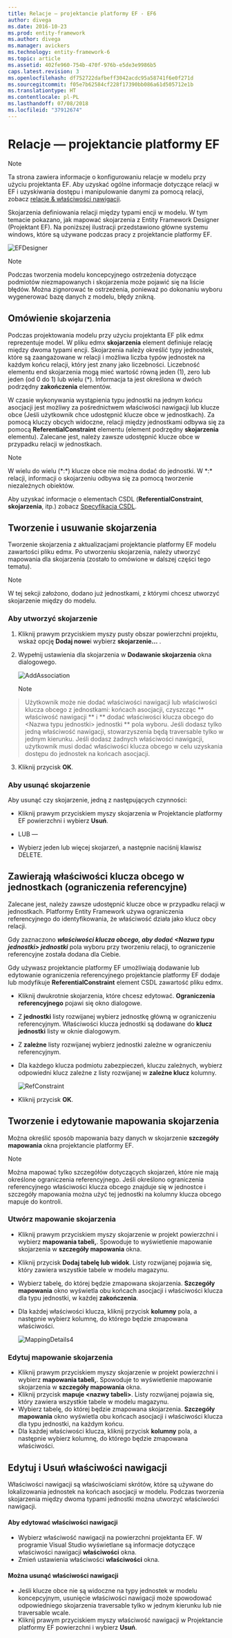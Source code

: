 ```yaml
---
title: Relacje — projektancie platformy EF - EF6
author: divega
ms.date: 2016-10-23
ms.prod: entity-framework
ms.author: divega
ms.manager: avickers
ms.technology: entity-framework-6
ms.topic: article
ms.assetid: 402fe960-754b-470f-976b-e5de3e9986b5
caps.latest.revision: 3
ms.openlocfilehash: df752722dafbeff3042acdc95a58741f6e0f271d
ms.sourcegitcommit: f05e7b62584cf228f17390bb086a61d505712e1b
ms.translationtype: HT
ms.contentlocale: pl-PL
ms.lasthandoff: 07/08/2018
ms.locfileid: "37912674"
---
```

# <a name="relationships---ef-designer"></a>Relacje — projektancie platformy EF
> [!NOTE]
> Ta strona zawiera informacje o konfigurowaniu relacje w modelu przy użyciu projektanta EF. Aby uzyskać ogólne informacje dotyczące relacji w EF i uzyskiwania dostępu i manipulowanie danymi za pomocą relacji, zobacz [relacje & właściwości nawigacji](~/ef6/fundamentals/relationships.md).

Skojarzenia definiowania relacji między typami encji w modelu. W tym temacie pokazano, jak mapować skojarzenia z Entity Framework Designer (Projektant EF). Na poniższej ilustracji przedstawiono główne systemu windows, które są używane podczas pracy z projektancie platformy EF.

![EFDesigner](~/ef6/media/efdesigner.png)

> [!NOTE]
> Podczas tworzenia modelu koncepcyjnego ostrzeżenia dotyczące podmiotów niezmapowanych i skojarzenia może pojawić się na liście błędów. Można zignorować te ostrzeżenia, ponieważ po dokonaniu wyboru wygenerować bazę danych z modelu, błędy znikną.

## <a name="associations-overview"></a>Omówienie skojarzenia

Podczas projektowania modelu przy użyciu projektanta EF plik edmx reprezentuje model. W pliku edmx **skojarzenia** element definiuje relację między dwoma typami encji. Skojarzenia należy określić typy jednostek, które są zaangażowane w relacji i możliwa liczba typów jednostek na każdym końcu relacji, który jest znany jako liczebności. Liczebność elementu end skojarzenia mogą mieć wartość równą jeden (1), zero lub jeden (od 0 do 1) lub wielu (\*). Informacja ta jest określona w dwóch podrzędny **zakończenia** elementów.

W czasie wykonywania wystąpienia typu jednostki na jednym końcu asocjacji jest możliwy za pośrednictwem właściwości nawigacji lub klucze obce (Jeśli użytkownik chce udostępnić klucze obce w jednostkach). Za pomocą kluczy obcych widoczne, relacji między jednostkami odbywa się za pomocą **ReferentialConstraint** elementu (element podrzędny **skojarzenia** elementu). Zalecane jest, należy zawsze udostępnić klucze obce w przypadku relacji w jednostkach.

> [!NOTE]
> W wielu do wielu (\*:\*) klucze obce nie można dodać do jednostki. W \*:\* relacji, informacji o skojarzeniu odbywa się za pomocą tworzenie niezależnych obiektów.

Aby uzyskać informacje o elementach CSDL (**ReferentialConstraint**, **skojarzenia**, itp.) zobacz [Specyfikacja CSDL](~/ef6/modeling/designer/advanced/edmx/csdl-spec.md).

## <a name="create-and-delete-associations"></a>Tworzenie i usuwanie skojarzenia

Tworzenie skojarzenia z aktualizacjami projektancie platformy EF modelu zawartości pliku edmx. Po utworzeniu skojarzenia, należy utworzyć mapowania dla skojarzenia (zostało to omówione w dalszej części tego tematu).

> [!NOTE]
> W tej sekcji założono, dodano już jednostkami, z którymi chcesz utworzyć skojarzenie między do modelu.

### <a name="to-create-an-association"></a>Aby utworzyć skojarzenie

1.  Kliknij prawym przyciskiem myszy pusty obszar powierzchni projektu, wskaż opcję **Dodaj nowe**i wybierz **skojarzenie...** .
2.  Wypełnij ustawienia dla skojarzenia w **Dodawanie skojarzenia** okna dialogowego.

    ![AddAssociation](~/ef6/media/addassociation.png)

    > [!NOTE]
> Użytkownik może nie dodać właściwości nawigacji lub właściwości klucza obcego z jednostkami: końcach asocjacji, czyszcząc ** właściwość nawigacji ** i ** dodać właściwości klucza obcego do &lt;Nazwa typu jednostki&gt; jednostki ** pola wyboru. Jeśli dodasz tylko jedną właściwość nawigacji, stowarzyszenia będą traversable tylko w jednym kierunku. Jeśli dodasz żadnych właściwości nawigacji, użytkownik musi dodać właściwości klucza obcego w celu uzyskania dostępu do jednostek na końcach asocjacji.
3.  Kliknij przycisk **OK**.

### <a name="to-delete-an-association"></a>Aby usunąć skojarzenie

Aby usunąć czy skojarzenie, jedną z następujących czynności:

-   Kliknij prawym przyciskiem myszy skojarzenia w Projektancie platformy EF powierzchni i wybierz **Usuń**.

- LUB —

-   Wybierz jeden lub więcej skojarzeń, a następnie naciśnij klawisz DELETE.

## <a name="include-foreign-key-properties-in-your-entities-referential-constraints"></a>Zawierają właściwości klucza obcego w jednostkach (ograniczenia referencyjne)

Zalecane jest, należy zawsze udostępnić klucze obce w przypadku relacji w jednostkach. Platformy Entity Framework używa ograniczenia referencyjnego do identyfikowania, że właściwość działa jako klucz obcy relacji.

Gdy zaznaczono ***właściwości klucza obcego, aby dodać &lt;Nazwa typu jednostki&gt; jednostki*** pola wyboru przy tworzeniu relacji, to ograniczenie referencyjne została dodana dla Ciebie.

Gdy używasz projektancie platformy EF umożliwiają dodawanie lub edytowanie ograniczenia referencyjnego projektancie platformy EF dodaje lub modyfikuje **ReferentialConstraint** element CSDL zawartość pliku edmx.

-   Kliknij dwukrotnie skojarzenia, które chcesz edytować.
    **Ograniczenia referencyjnego** pojawi się okno dialogowe.
-   Z **jednostki** listy rozwijanej wybierz jednostkę główną w ograniczeniu referencyjnym.
    Właściwości klucza jednostki są dodawane do **klucz jednostki** listy w oknie dialogowym.
-   Z **zależne** listy rozwijanej wybierz jednostki zależne w ograniczeniu referencyjnym.
-   Dla każdego klucza podmiotu zabezpieczeń, kluczu zależnych, wybierz odpowiedni klucz zależne z listy rozwijanej w **zależne klucz** kolumny.

    ![RefConstraint](~/ef6/media/refconstraint.png)

-   Kliknij przycisk **OK**.

## <a name="create-and-edit-association-mappings"></a>Tworzenie i edytowanie mapowania skojarzenia

Można określić sposób mapowania bazy danych w skojarzenie **szczegóły mapowania** okna projektancie platformy EF.

> [!NOTE]
> Można mapować tylko szczegółów dotyczących skojarzeń, które nie mają określone ograniczenia referencyjnego. Jeśli określono ograniczenia referencyjnego właściwości klucza obcego znajduje się w jednostce i szczegóły mapowania można użyć tej jednostki na kolumny klucza obcego mapuje do kontroli.

### <a name="create-an-association-mapping"></a>Utwórz mapowanie skojarzenia

-   Kliknij prawym przyciskiem myszy skojarzenie w projekt powierzchni i wybierz **mapowania tabeli,**.
    Spowoduje to wyświetlenie mapowanie skojarzenia w **szczegóły mapowania** okna.
-   Kliknij przycisk **Dodaj tabelę lub widok**.
    Listy rozwijanej pojawia się, który zawiera wszystkie tabele w modelu magazynu.
-   Wybierz tabelę, do której będzie zmapowana skojarzenia.
    **Szczegóły mapowania** okno wyświetla obu końcach asocjacji i właściwości klucza dla typu jednostki, w każdej **zakończenia**.
-   Dla każdej właściwości klucza, kliknij przycisk **kolumny** pola, a następnie wybierz kolumnę, do którego będzie zmapowana właściwości.

    ![MappingDetails4](~/ef6/media/mappingdetails4.png)

### <a name="edit-an-association-mapping"></a>Edytuj mapowanie skojarzenia

-   Kliknij prawym przyciskiem myszy skojarzenie w projekt powierzchni i wybierz **mapowania tabeli,**.
    Spowoduje to wyświetlenie mapowanie skojarzenia w **szczegóły mapowania** okna.
-   Kliknij przycisk **mapuje &lt;nazwy tabeli&gt;**.
    Listy rozwijanej pojawia się, który zawiera wszystkie tabele w modelu magazynu.
-   Wybierz tabelę, do której będzie zmapowana skojarzenia.
    **Szczegóły mapowania** okno wyświetla obu końcach asocjacji i właściwości klucza dla typu jednostki, na każdym końcu.
-   Dla każdej właściwości klucza, kliknij przycisk **kolumny** pola, a następnie wybierz kolumnę, do którego będzie zmapowana właściwości.

## <a name="edit-and-delete-navigation-properties"></a>Edytuj i Usuń właściwości nawigacji

Właściwości nawigacji są właściwościami skrótów, które są używane do lokalizowania jednostek na końcach asocjacji w modelu. Podczas tworzenia skojarzenia między dwoma typami jednostki można utworzyć właściwości nawigacji.

#### <a name="to-edit-navigation-properties"></a>Aby edytować właściwości nawigacji

-   Wybierz właściwość nawigacji na powierzchni projektanta EF.
    W programie Visual Studio wyświetlane są informacje dotyczące właściwości nawigacji **właściwości** okna.
-   Zmień ustawienia właściwości **właściwości** okna.

#### <a name="to-delete-navigation-properties"></a>Można usunąć właściwości nawigacji

-   Jeśli klucze obce nie są widoczne na typy jednostek w modelu koncepcyjnym, usunięcie właściwości nawigacji może spowodować odpowiedniego skojarzenia traversable tylko w jednym kierunku lub nie traversable wcale.
-   Kliknij prawym przyciskiem myszy właściwość nawigacji w Projektancie platformy EF powierzchni i wybierz **Usuń**.
